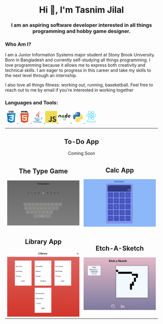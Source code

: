 <h1 align="center">Hi 👋, I'm Tasnim Jilal</h1>
<h3 align="center">I am an aspiring software developer interested in all things programming and hobby game designer.</h3>

<h3>Who Am I?</h3>
<p>I am a Junior Information Systems major student at Stony Brook University. Born in Bangladesh and currently self-studying all things programming. I love programming because it allows me to express both creativity and technical skills. I am eager to progress in this career and take my skills to the next level through an internship.</p>

<p>I also love all things fitness: working out, running, baseketball. Feel free to reach out to me by email if you're interested in working together</p>

<h3 align="left">Languages and Tools:</h3>
<p align="left"> <a href="https://www.w3schools.com/css/" target="_blank" rel="noreferrer"> <img src="https://raw.githubusercontent.com/devicons/devicon/master/icons/css3/css3-original-wordmark.svg" alt="css3" width="40" height="40"/> </a> <a href="https://www.w3.org/html/" target="_blank" rel="noreferrer"> <img src="https://raw.githubusercontent.com/devicons/devicon/master/icons/html5/html5-original-wordmark.svg" alt="html5" width="40" height="40"/> </a> <a href="https://www.java.com" target="_blank" rel="noreferrer"> <img src="https://raw.githubusercontent.com/devicons/devicon/master/icons/java/java-original.svg" alt="java" width="40" height="40"/> </a> <a href="https://developer.mozilla.org/en-US/docs/Web/JavaScript" target="_blank" rel="noreferrer"> <img src="https://raw.githubusercontent.com/devicons/devicon/master/icons/javascript/javascript-original.svg" alt="javascript" width="40" height="40"/> </a> <a href="https://nodejs.org" target="_blank" rel="noreferrer"> <img src="https://raw.githubusercontent.com/devicons/devicon/master/icons/nodejs/nodejs-original-wordmark.svg" alt="nodejs" width="40" height="40"/> </a> <a href="https://www.python.org" target="_blank" rel="noreferrer"> <img src="https://raw.githubusercontent.com/devicons/devicon/master/icons/python/python-original.svg" alt="python" width="40" height="40"/> </a> <a href="https://reactjs.org/" target="_blank" rel="noreferrer"> <img src="https://raw.githubusercontent.com/devicons/devicon/master/icons/react/react-original-wordmark.svg" alt="react" width="40" height="40"/> </a> </p>

<table>
  <tr>
     <td width ='100%' colspan='2'>
    <h2 align='center'>To-Do App</h2>
      <div align='center'>  
        Coming Soon
      </div>
    </td>
  </tr>
  <tr>
    <td width ='50%'>
    <h2 align='center'>The Type Game</h2>
      <div align='center'>  
        <a href="https://taztheprogrammer.github.io/TheTypeGame">
        <img src='img/typeGameScreenshot.png' alt='Type-app' width='100%' href="https://taztheprogrammer.github.io/TheTypeGame"/>
        </a>
      </div>
    </td>
    <td width ='50%'>
    <h2 align='center'>Calc App</h2>
      <div align='center'> 
        <a href="https://taztheprogrammer.github.io/Calculator">
        <img src='img/Calculator.png' alt='Calc-app' width='100%' href="https://taztheprogrammer.github.io/Calculator"/>
        </a>
      </div>
    </td>
  </tr>
  <tr>
    <td width='50%'>
      <h2 align='center'>Library App</h2>
      <div align='center'>  
        <a href="https://taztheprogrammer.github.io/Library">
        <img src='img/Library-Screenshot.png' alt='Library-app' width='100%' href="https://taztheprogrammer.github.io/Library"/>
        </a>
      </div>
    </td>
    <td width='50%'>
      <h2 align='center'>Etch-A-Sketch</h2>
      <div align='center'>  
        <a href="https://taztheprogrammer.github.io/Etch-a-Sketch">
        <img src='img/Etch-A-Sketch.png' alt='Etch-A-Sketch' width='100%' href="https://taztheprogrammer.github.io/Etch-a-Sketch"/>
        </a>
      </div>
    </td>
  </tr>
</table>
